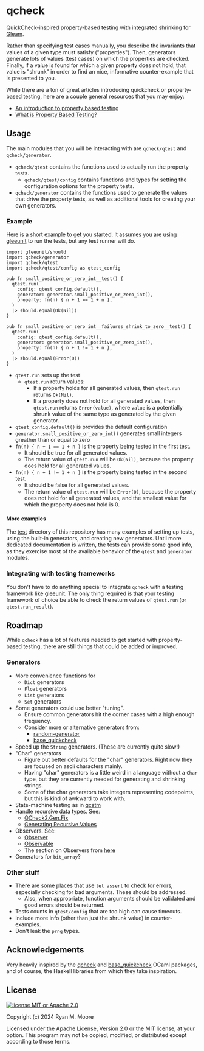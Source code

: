 # qcheck

QuickCheck-inspired property-based testing with integrated shrinking for [Gleam](https://gleam.run/).

Rather than specifying test cases manually, you describe the invariants that values of a given type must satisfy ("properties").  Then, generators generate lots of values (test cases) on which the properties are checked.  Finally, if a value is found for which a given property does not hold, that value is "shrunk" in order to find an nice, informative counter-example that is presented to you.

While there are a ton of great articles introducing quickcheck or property-based testing, here are a couple general resources that you may enjoy:

- [An introduction to property based testing](https://fsharpforfunandprofit.com/pbt/)
- [What is Property Based Testing?](https://hypothesis.works/articles/what-is-property-based-testing/)

## Usage

The main modules that you will be interacting with are `qcheck/qtest` and `qcheck/generator`.

- `qcheck/qtest` contains the functions used to actually run the property tests.
  - `qcheck/qtest/config` contains functions and types for setting the configuration options for the property tests.
- `qcheck/generator` contains the functions used to generate the values that drive the property tests, as well as additional tools for creating your own generators.

### Example

Here is a short example to get you started.  It assumes you are using [gleeunit](https://github.com/lpil/gleeunit) to run the tests, but any test runner will do.


```gleam
import gleeunit/should
import qcheck/generator
import qcheck/qtest
import qcheck/qtest/config as qtest_config

pub fn small_positive_or_zero_int__test() {
  qtest.run(
    config: qtest_config.default(),
    generator: generator.small_positive_or_zero_int(),
    property: fn(n) { n + 1 == 1 + n },
  )
  |> should.equal(Ok(Nil))
}

pub fn small_positive_or_zero_int__failures_shrink_to_zero__test() {
  qtest.run(
    config: qtest_config.default(),
    generator: generator.small_positive_or_zero_int(),
    property: fn(n) { n + 1 != 1 + n },
  )
  |> should.equal(Error(0))
}
```

- `qtest.run` sets up the test
  - `qtest.run` return values:
    - If a property holds for all generated values, then `qtest.run` returns `Ok(Nil)`.
    - If a property does not hold for all generated values, then `qtest.run` returns `Error(value)`, where `value` is a potentially shrunk value of the same type as generated by the given generator.
- `qtest_config.default()` is provides the default configuration
- `generator.small_positive_or_zero_int()` generates small integers greather than or equal to zero
- `fn(n) { n + 1 == 1 + n }` is the property being tested in the first test.
  - It should be true for all generated values.
  - The return value of `qtest.run` will be `Ok(Nil)`, because the property does hold for all generated values.
- `fn(n) { n + 1 != 1 + n }` is the property being tested in the second test. 
  - It should be false for all generated values.
  - The return value of `qtest.run` will be `Error(0)`, because the property does not hold for all generated values, and the smallest value for which the property does not hold is 0.

#### More examples

The [test](https://github.com/mooreryan/gleam_qcheck/tree/main/test) directory of this repository has many examples of setting up tests, using the built-in generators, and creating new generators.  Until more dedicated documentation is written, the tests can provide some good info, as they exercise most of the available behavior of the `qtest` and `generator` modules.

### Integrating with testing frameworks

You don't have to do anything special to integrate `qcheck` with a testing framework like [gleeunit](https://github.com/lpil/gleeunit).  The only thing required is that your testing framework of choice be able to check the return values of `qtest.run` (or `qtest.run_result`).

## Roadmap

While `qcheck` has a lot of features needed to get started with property-based testing, there are still things that could be added or improved.

### Generators 

- More convenience functions for 
  - `Dict` generators
  - `Float` generators
  - `List` generators
  - `Set` generators
- Some generators could use better "tuning".
  - Ensure common generators hit the corner cases with a high enough frequency.
  - Consider more or alternative generators from:
    - [random-generator](https://github.com/gasche/random-generator) 
    - [base_quickcheck](https://github.com/janestreet/base_quickcheck)
- Speed up the `String` generators.  (These are currently quite slow!)
- "Char" generators
  - Figure out better defaults for the "char" generators.  Right now they are focused on ascii characters mainly.
  - Having "char" generators is a little weird in a language without a `Char` type, but they are currently needed for generating and shrinking strings.
  - Some of the char generators take integers representing codepoints, but this is kind of awkward to work with.
- State-machine testing as in [qcstm](https://github.com/jmid/qcstm)
- Handle recursive data types.  See:
  - [QCheck2.Gen.Fix](https://ocaml.org/p/qcheck-core/latest/doc/QCheck2/Gen/index.html#recursive-data-structures)
  - [Generating Recursive Values](https://ocaml.org/p/base_quickcheck/latest/doc/Base_quickcheck/Generator/index.html#generating-recursive-values)
- Observers. See:
  - [Observer](https://ocaml.org/p/base_quickcheck/latest/doc/Base_quickcheck/Observer/index.html)
  - [Observable](https://ocaml.org/p/qcheck-core/latest/doc/QCheck2/Observable/index.html)
  - The section on Observers from [here](https://blog.janestreet.com/quickcheck-for-core/)
- Generators for `bit_array`?

### Other stuff

- There are some places that use `let assert` to check for errors, especially checking for bad arguments.  These should be addressed.
  - Also, when appropriate, function arguments should be validated and good errors should be returned.
- Tests counts in `qtest/config` that are too high can cause timeouts.
- Include more info (other than just the shrunk value) in counter-examples.
- Don't leak the `prng` types.

## Acknowledgements

Very heavily inspired by the [qcheck](https://github.com/c-cube/qcheck) and [base_quickcheck](https://github.com/janestreet/base_quickcheck) OCaml packages, and of course, the Haskell libraries from which they take inspiration.

## License

[![license MIT or Apache
2.0](https://img.shields.io/badge/license-MIT%20or%20Apache%202.0-blue)](https://github.com/mooreryan/gleam_qcheck)

Copyright (c) 2024 Ryan M. Moore

Licensed under the Apache License, Version 2.0 or the MIT license, at your option. This program may not be copied, modified, or distributed except according to those terms.


